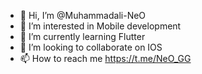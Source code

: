 - 👋 Hi, I’m @Muhammadali-NeO
- 👀 I’m interested in Mobile development
- 🌱 I’m currently learning Flutter
- 💞️ I’m looking to collaborate on IOS
- 📫 How to reach me https://t.me/NeO_GG 

<!---
Muhammadali-NeO/Muhammadali-NeO is a ✨ special ✨ repository because its `README.md` (this file) appears on your GitHub profile.
You can click the Preview link to take a look at your changes.
--->
